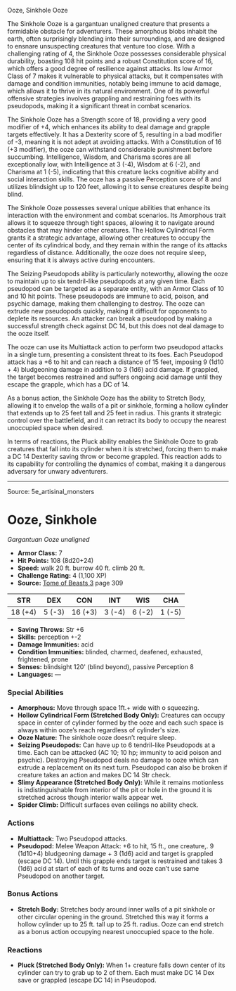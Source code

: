 <MonsterName/>Ooze, Sinkhole</MonsterName>
<CreatureType/>Ooze</CreatureType>

<summary>The Sinkhole Ooze is a gargantuan unaligned creature that presents a formidable obstacle for adventurers. These amorphous blobs inhabit the earth, often surprisingly blending into their surroundings, and are designed to ensnare unsuspecting creatures that venture too close. With a challenging rating of 4, the Sinkhole Ooze possesses considerable physical durability, boasting 108 hit points and a robust Constitution score of 16, which offers a good degree of resilience against attacks. Its low Armor Class of 7 makes it vulnerable to physical attacks, but it compensates with damage and condition immunities, notably being immune to acid damage, which allows it to thrive in its natural environment. One of its powerful offensive strategies involves grappling and restraining foes with its pseudopods, making it a significant threat in combat scenarios.</summary>

<detail>

The Sinkhole Ooze has a Strength score of 18, providing a very good modifier of +4, which enhances its ability to deal damage and grapple targets effectively. It has a Dexterity score of 5, resulting in a bad modifier of -3, meaning it is not adept at avoiding attacks. With a Constitution of 16 (+3 modifier), the ooze can withstand considerable punishment before succumbing. Intelligence, Wisdom, and Charisma scores are all exceptionally low, with Intelligence at 3 (-4), Wisdom at 6 (-2), and Charisma at 1 (-5), indicating that this creature lacks cognitive ability and social interaction skills. The ooze has a passive Perception score of 8 and utilizes blindsight up to 120 feet, allowing it to sense creatures despite being blind.

The Sinkhole Ooze possesses several unique abilities that enhance its interaction with the environment and combat scenarios. Its Amorphous trait allows it to squeeze through tight spaces, allowing it to navigate around obstacles that may hinder other creatures. The Hollow Cylindrical Form grants it a strategic advantage, allowing other creatures to occupy the center of its cylindrical body, and they remain within the range of its attacks regardless of distance. Additionally, the ooze does not require sleep, ensuring that it is always active during encounters.

The Seizing Pseudopods ability is particularly noteworthy, allowing the ooze to maintain up to six tendril-like pseudopods at any given time. Each pseudopod can be targeted as a separate entity, with an Armor Class of 10 and 10 hit points. These pseudopods are immune to acid, poison, and psychic damage, making them challenging to destroy. The ooze can extrude new pseudopods quickly, making it difficult for opponents to deplete its resources. An attacker can break a pseudopod by making a successful strength check against DC 14, but this does not deal damage to the ooze itself. 

The ooze can use its Multiattack action to perform two pseudopod attacks in a single turn, presenting a consistent threat to its foes. Each Pseudopod attack has a +6 to hit and can reach a distance of 15 feet, imposing 9 (1d10 + 4) bludgeoning damage in addition to 3 (1d6) acid damage. If grappled, the target becomes restrained and suffers ongoing acid damage until they escape the grapple, which has a DC of 14.

As a bonus action, the Sinkhole Ooze has the ability to Stretch Body, allowing it to envelop the walls of a pit or sinkhole, forming a hollow cylinder that extends up to 25 feet tall and 25 feet in radius. This grants it strategic control over the battlefield, and it can retract its body to occupy the nearest unoccupied space when desired. 

In terms of reactions, the Pluck ability enables the Sinkhole Ooze to grab creatures that fall into its cylinder when it is stretched, forcing them to make a DC 14 Dexterity saving throw or become grappled. This reaction adds to its capability for controlling the dynamics of combat, making it a dangerous adversary for unwary adventurers.</detail>



---

Source: 5e_artisinal_monsters

# Ooze, Sinkhole

*Gargantuan* *Ooze* *unaligned*

- **Armor Class:** 7
- **Hit Points:** 108 (8d20+24)
- **Speed:** walk 20 ft. burrow 40 ft. climb 20 ft.
- **Challenge Rating:** 4 (1,100 XP)
- **Source:** [Tome of Beasts 3](https://koboldpress.com/kpstore/product/tome-of-beasts-3-for-5th-edition/) page 309

| STR | DEX | CON | INT | WIS | CHA |
| --- | --- | --- | --- | --- | --- |
| 18 (+4) | 5 (-3) | 16 (+3) | 3 (-4) | 6 (-2) | 1 (-5) |

- **Saving Throws**: Str +6
- **Skills:** perception +-2
- **Damage Immunities:** acid 
- **Condition Immunities:** blinded, charmed, deafened, exhausted, frightened, prone
- **Senses:** blindsight 120' (blind beyond), passive Perception 8
- **Languages:** —

### Special Abilities

- **Amorphous:** Move through space 1ft.+ wide with o squeezing.
- **Hollow Cylindrical Form (Stretched Body Only):** Creatures can occupy space in center of cylinder formed by the ooze and each such space is always within ooze’s reach regardless of cylinder's size.
- **Ooze Nature:** The sinkhole ooze doesn’t require sleep.
- **Seizing Pseudopods:** Can have up to 6 tendril-like Pseudopods at a time. Each can be attacked (AC 10; 10 hp; immunity to acid poison and psychic). Destroying Pseudopod deals no damage to ooze which can extrude a replacement on its next turn. Pseudopod can also be broken if creature takes an action and makes DC 14 Str check.
- **Slimy Appearance (Stretched Body Only):** While it remains motionless is indistinguishable from interior of the pit or hole in the ground it is stretched across though interior walls appear wet.
- **Spider Climb:** Difficult surfaces even ceilings no ability check.

### Actions

- **Multiattack:** Two Pseudopod attacks.
- **Pseudopod:** Melee Weapon Attack: +6 to hit, 15 ft., one creature,. 9 (1d10+4) bludgeoning damage + 3 (1d6) acid and target is grappled (escape DC 14). Until this grapple ends target is restrained and takes 3 (1d6) acid at start of each of its turns and ooze can’t use same Pseudopod on another target.

### Bonus Actions

- **Stretch Body:** Stretches body around inner walls of a pit sinkhole or other circular opening in the ground. Stretched this way it forms a hollow cylinder up to 25 ft. tall up to 25 ft. radius. Ooze can end stretch as a bonus action occupying nearest unoccupied space to the hole.

### Reactions

- **Pluck (Stretched Body Only):** When 1+ creature falls down center of its cylinder can try to grab up to 2 of them. Each must make DC 14 Dex save or grappled (escape DC 14) in Pseudopod.




